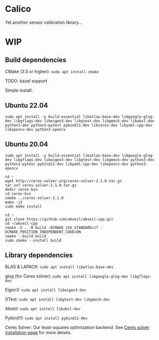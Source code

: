 # Calico
Yet another sensor calibration library...

# WIP
## Build dependencies

CMake (3.5 or higher): `sudo apt install cmake`

TODO: bazel support


Simple install:
## Ubuntu 22.04
```
sudo apt install -y build-essential libatlas-base-dev libgoogle-glog-dev libgflags-dev libeigen3-dev libgtest-dev libgmock-dev libabsl-dev python3-dev python3-pytest pybind11-dev libceres-dev libyaml-cpp-dev libopencv-dev python3-opencv
```
## Ubuntu 20.04
```
sudo apt install -y build-essential libatlas-base-dev libgoogle-glog-dev libgflags-dev libeigen3-dev libgtest-dev libgmock-dev python3-dev python3-pytest pybind11-dev libyaml-cpp-dev libopencv-dev python3-opencv
```
```
cd ~
wget http://ceres-solver.org/ceres-solver-2.1.0.tar.gz
tar zxf ceres-solver-2.1.0.tar.gz
mkdir ceres-bin
cd ceres-bin
cmake ../ceres-solver-2.1.0
make -j3
sudo make install
```
```
cd ~
git clone https://github.com/abseil/abseil-cpp.git
cd ~/abseil-cpp
cmake -S . -B build -DCMAKE_CXX_STANDARD=17 -DCMAKE_POSITION_INDEPENDENT_CODE=ON
cmake --build build
sudo cmake --install build
```
## Library dependencies

BLAS & LAPACK: `sudo apt install libatlas-base-dev` 

glog (for Ceres solver): `sudo apt install libgoogle-glog-dev libgflags-dev`

Eigen3: `sudo apt install libeigen3-dev`

GTest: `sudo apt install libgtest-dev libgmock-dev`

Abseil: `sudo apt install libabsl-dev`

Pybind11: `sudo apt install pybind11-dev`

Ceres Solver: Our least-squares optimization backend. See [Ceres solver installation page](http://ceres-solver.org/installation.html) for more details.
